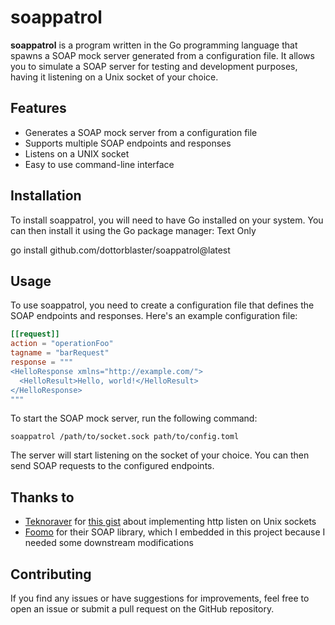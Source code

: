 # soappatrol

**soappatrol** is a program written in the Go programming language that spawns a SOAP mock server generated from a configuration file. It allows you to simulate a SOAP server for testing and development purposes, having it listening on a Unix socket of your choice.

## Features

- Generates a SOAP mock server from a configuration file
- Supports multiple SOAP endpoints and responses
- Listens on a UNIX socket
- Easy to use command-line interface

## Installation

To install soappatrol, you will need to have Go installed on your system. You can then install it using the Go package manager:
Text Only

go install github.com/dottorblaster/soappatrol@latest

## Usage

To use soappatrol, you need to create a configuration file that defines the SOAP endpoints and responses. Here's an example configuration file:

```toml
[[request]]
action = "operationFoo"
tagname = "barRequest"
response = """
<HelloResponse xmlns="http://example.com/">
  <HelloResult>Hello, world!</HelloResult>
</HelloResponse>
"""
```

To start the SOAP mock server, run the following command:

```
soappatrol /path/to/socket.sock path/to/config.toml
```

The server will start listening on the socket of your choice. You can then send SOAP requests to the configured endpoints.

## Thanks to
- [Teknoraver](https://github.com/teknoraver) for [this gist](https://gist.github.com/teknoraver/5ffacb8757330715bcbcc90e6d46ac74) about implementing http listen on Unix sockets
- [Foomo](https://github.com/foomo/) for their SOAP library, which I embedded in this project because I needed some downstream modifications

## Contributing

If you find any issues or have suggestions for improvements, feel free to open an issue or submit a pull request on the GitHub repository.
